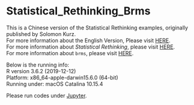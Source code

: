 # Statistical_Rethinking_Brms
This is a Chinese version of the Statistical Rethinking examples, originally published by Solomon Kurz.  
For more information about the English Version, Please visit [HERE](https://bookdown.org/content/3890/).  
For more information about *Statistical Rethinking*, please visit [HERE](https://xcelab.net/rm/statistical-rethinking/).  
For more information about `brms`, please visit [HERE](https://github.com/paul-buerkner/brms).


Below is the running info:  
R version 3.6.2 (2019-12-12)  
Platform: x86_64-apple-darwin15.6.0 (64-bit)  
Running under: macOS Catalina 10.15.4  

Please run codes under [Jupyter](https://jupyter.org/).
